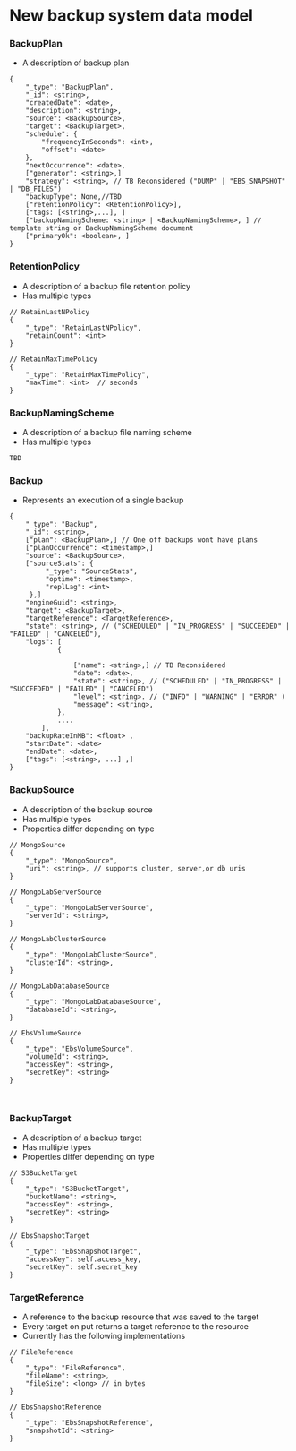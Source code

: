 # New backup system data model


### BackupPlan

* A description of backup plan

```
{
    "_type": "BackupPlan",
    "_id": <string>,
    "createdDate": <date>,
    "description": <string>,
    "source": <BackupSource>,
    "target": <BackupTarget>,
    "schedule": {
        "frequencyInSeconds": <int>,
        "offset": <date>
    },
    "nextOccurrence": <date>,
    ["generator": <string>,]
    "strategy": <string>, // TB Reconsidered ("DUMP" | "EBS_SNAPSHOT" | "DB_FILES")
    "backupType": None,//TBD
    ["retentionPolicy": <RetentionPolicy>],
    ["tags: [<string>,...], ]
    ["backupNamingScheme: <string> | <BackupNamingScheme>, ] // template string or BackupNamingScheme document
    ["primaryOk": <boolean>, ]
}
```

### RetentionPolicy

* A description of a backup file retention policy
* Has multiple types

```
// RetainLastNPolicy
{
    "_type": "RetainLastNPolicy",
    "retainCount": <int>
}

// RetainMaxTimePolicy
{
    "_type": "RetainMaxTimePolicy",
    "maxTime": <int>  // seconds
}

```

### BackupNamingScheme

* A description of a backup file naming scheme
* Has multiple types

```
TBD
```

### Backup

* Represents an execution of a single backup

```
{
    "_type": "Backup",
    "_id": <string>,
    ["plan": <BackupPlan>,] // One off backups wont have plans
    ["planOccurrence": <timestamp>,] 
    "source": <BackupSource>,
    ["sourceStats": {
         "_type": "SourceStats",
         "optime": <timestamp>,
         "replLag": <int>
     },]
    "engineGuid": <string>,
    "target": <BackupTarget>,
    "targetReference": <TargetReference>,
    "state": <string>, // ("SCHEDULED" | "IN_PROGRESS" | "SUCCEEDED" | "FAILED" | "CANCELED"),
    "logs": [
            {

                ["name": <string>,] // TB Reconsidered
                "date": <date>,
                "state": <string>, // ("SCHEDULED" | "IN_PROGRESS" | "SUCCEEDED" | "FAILED" | "CANCELED")
                "level": <string>. // ("INFO" | "WARNING" | "ERROR" )
                "message": <string>,
            },
            ....
        ],
    "backupRateInMB": <float> ,
    "startDate": <date>
    "endDate": <date>,
    ["tags": [<string>, ...] ,]
}
```

### BackupSource

* A description of the backup source
* Has multiple types
* Properties differ depending on type

```
// MongoSource
{
    "_type": "MongoSource",
    "uri": <string>, // supports cluster, server,or db uris
}

// MongoLabServerSource
{
    "_type": "MongoLabServerSource",
    "serverId": <string>,
}

// MongoLabClusterSource
{
    "_type": "MongoLabClusterSource",
    "clusterId": <string>,
}

// MongoLabDatabaseSource
{
    "_type": "MongoLabDatabaseSource",
    "databaseId": <string>,
}

// EbsVolumeSource
{
    "_type": "EbsVolumeSource",
    "volumeId": <string>,
    "accessKey": <string>,
    "secretKey": <string>
}



```

### BackupTarget

* A description of a backup target
* Has multiple types
* Properties differ depending on type

```
// S3BucketTarget
{
    "_type": "S3BucketTarget",
    "bucketName": <string>,
    "accessKey": <string>,
    "secretKey": <string>
}

// EbsSnapshotTarget
{
    "_type": "EbsSnapshotTarget",
    "accessKey": self.access_key,
    "secretKey": self.secret_key
}
```

### TargetReference

* A reference to the backup resource that was saved to the target
* Every target on put returns a target reference to the resource
* Currently has the following implementations

```
// FileReference
{
    "_type": "FileReference",
    "fileName": <string>,
    "fileSize": <long> // in bytes
}

// EbsSnapshotReference
{
    "_type": "EbsSnapshotReference",
    "snapshotId": <string>
}
```
